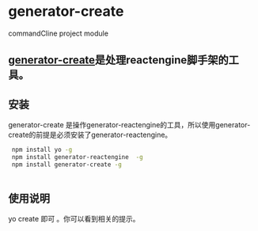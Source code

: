 # generator-create
commandCline project module
## [generator-create](https://github.com/ReactEngine/generator-create/)是处理reactengine脚手架的工具。

## 安装
 generator-create 是操作generator-reactengine的工具，所以使用generator-create的前提是必须安装了generator-reactengine。
```bash
 npm install yo -g
 npm install generator-reactengine  -g
 npm install generator-create -g
 
```
## 使用说明

yo create 即可 。你可以看到相关的提示。
